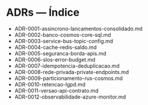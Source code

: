 # ADRs — Índice

- ADR-0001-assincrono-lancamentos-consolidado.md
- ADR-0002-banco-cosmos-core-sql.md
- ADR-0003-service-bus-topic-config.md
- ADR-0004-cache-redis-saldo.md
- ADR-0005-seguranca-borda-apis.md
- ADR-0006-slos-error-budget.md
- ADR-0007-idempotencia-deduplicacao.md
- ADR-0008-rede-privada-private-endpoints.md
- ADR-0009-particionamento-rus-cosmos.md
- ADR-0010-retencao-lgpd.md
- ADR-0011-versao-api-contrato.md
- ADR-0012-observabilidade-azure-monitor.md